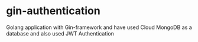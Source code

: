 # gin-authentication
Golang application with Gin-framework and have used Cloud MongoDB as a database and also used JWT Authentication
